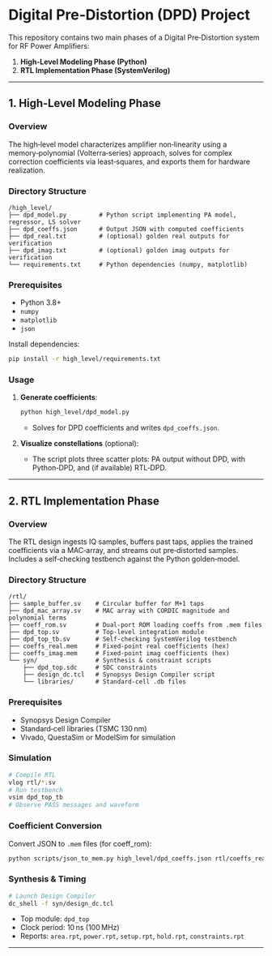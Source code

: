 # Digital Pre‑Distortion (DPD) Project

This repository contains two main phases of a Digital Pre‑Distortion system for RF Power Amplifiers:

1. **High‑Level Modeling Phase (Python)**
2. **RTL Implementation Phase (SystemVerilog)**

---

## 1. High‑Level Modeling Phase

### Overview

The high‑level model characterizes amplifier non‑linearity using a memory‑polynomial (Volterra‑series) approach, solves for complex correction coefficients via least‑squares, and exports them for hardware realization.

### Directory Structure

```
/high_level/
├── dpd_model.py         # Python script implementing PA model, regressor, LS solver
├── dpd_coeffs.json      # Output JSON with computed coefficients
├── dpd_real.txt         # (optional) golden real outputs for verification
├── dpd_imag.txt         # (optional) golden imag outputs for verification
└── requirements.txt     # Python dependencies (numpy, matplotlib)
```

### Prerequisites

* Python 3.8+
* `numpy`
* `matplotlib`
* `json`

Install dependencies:

```bash
pip install -r high_level/requirements.txt
```

### Usage

1. **Generate coefficients**:

   ```bash
   python high_level/dpd_model.py
   ```

   * Solves for DPD coefficients and writes `dpd_coeffs.json`.

2. **Visualize constellations** (optional):

   * The script plots three scatter plots: PA output without DPD, with Python‑DPD, and (if available) RTL‑DPD.

---

## 2. RTL Implementation Phase

### Overview

The RTL design ingests IQ samples, buffers past taps, applies the trained coefficients via a MAC‑array, and streams out pre‑distorted samples. Includes a self‑checking testbench against the Python golden‑model.

### Directory Structure

```
/rtl/
├── sample_buffer.sv    # Circular buffer for M+1 taps
├── dpd_mac_array.sv    # MAC array with CORDIC magnitude and polynomial terms
├── coeff_rom.sv        # Dual‑port ROM loading coeffs from .mem files
├── dpd_top.sv          # Top-level integration module
├── dpd_top_tb.sv       # Self‑checking SystemVerilog testbench
├── coeffs_real.mem     # Fixed‑point real coefficients (hex)
├── coeffs_imag.mem     # Fixed‑point imag coefficients (hex)
└── syn/                # Synthesis & constraint scripts
    ├── dpd_top.sdc     # SDC constraints
    ├── design_dc.tcl   # Synopsys Design Compiler script
    └── libraries/      # Standard‑cell .db files
```

### Prerequisites

* Synopsys Design Compiler
* Standard‑cell libraries (TSMC 130 nm)
* Vivado, QuestaSim or ModelSim for simulation

### Simulation

```bash
# Compile RTL
vlog rtl/*.sv
# Run testbench
vsim dpd_top_tb
# Observe PASS messages and waveform
```

### Coefficient Conversion

Convert JSON to `.mem` files (for coeff\_rom):

```bash
python scripts/json_to_mem.py high_level/dpd_coeffs.json rtl/coeffs_real.mem rtl/coeffs_imag.mem
```

### Synthesis & Timing

```bash
# Launch Design Compiler
dc_shell -f syn/design_dc.tcl
```

* Top module: `dpd_top`
* Clock period: 10 ns (100 MHz)
* Reports: `area.rpt`, `power.rpt`, `setup.rpt`, `hold.rpt`, `constraints.rpt`

---


